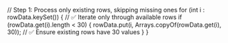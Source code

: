 // Step 1: Process only existing rows, skipping missing ones
for (int i : rowData.keySet()) {  // ✅ Iterate only through available rows
    if (rowData.get(i).length < 30) {
        rowData.put(i, Arrays.copyOf(rowData.get(i), 30));  // ✅ Ensure existing rows have 30 values
    }
}